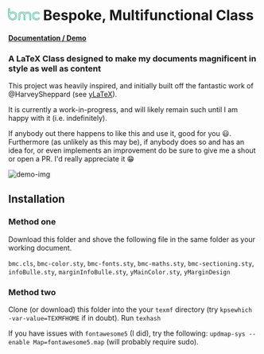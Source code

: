 # <img src="documentation/bmc.svg" height="24px"> Bespoke, Multifunctional Class

#### [Documentation / Demo](documentation/bmc.pdf)

### A LaTeX Class designed to make my documents magnificent in style as well as content

This project was heavily inspired, and initially built off the fantastic work of @HarveySheppard (see [yLaTeX](https://github.com/HarveySheppard/yLaTeX)).

It is currently a work-in-progress, and will likely remain such until I am happy with it (i.e. indefinitely).

If anybody out there happens to like this and use it, good for you :smiley:.
Furthermore (as unlikely as this may be), if anybody does so and has an idea for, or even implements an improvement do be sure to give me a shout or open a PR. I'd really appreciate it :grin:

![demo-img](documentation/bmc-demo-img.png)

## Installation

### Method one

Download this folder and shove the following file in the same folder as your working document.

`bmc.cls`, `bmc-color.sty`, `bmc-fonts.sty`, `bmc-maths.sty`, `bmc-sectioning.sty`, `infoBulle.sty`, `marginInfoBulle.sty`, `yMainColor.sty`, `yMarginDesign`

### Method two

Clone (or download) this folder into the your
`texmf` directory (try `kpsewhich -var-value=TEXMFHOME` if in doubt).
Run `texhash`

If you have issues with `fontawesome5` (I did), try the following:
`updmap-sys --enable Map=fontawesome5.map` (will probably require sudo).
